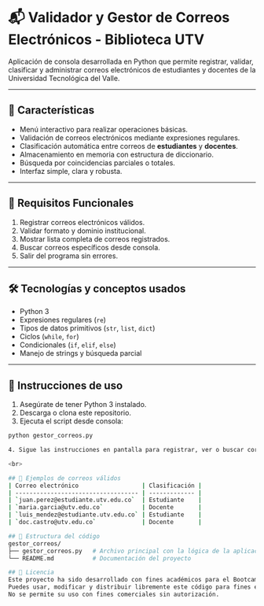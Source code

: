 # 📬 Validador y Gestor de Correos Electrónicos - Biblioteca UTV

Aplicación de consola desarrollada en Python que permite registrar, validar, clasificar y administrar correos electrónicos de estudiantes y docentes de la Universidad Tecnológica del Valle.

---

## 📌 Características

- Menú interactivo para realizar operaciones básicas.
- Validación de correos electrónicos mediante expresiones regulares.
- Clasificación automática entre correos de **estudiantes** y **docentes**.
- Almacenamiento en memoria con estructura de diccionario.
- Búsqueda por coincidencias parciales o totales.
- Interfaz simple, clara y robusta.

---

## 🎯 Requisitos Funcionales

1. Registrar correos electrónicos válidos.
2. Validar formato y dominio institucional.
3. Mostrar lista completa de correos registrados.
4. Buscar correos específicos desde consola.
5. Salir del programa sin errores.

---

## 🛠️ Tecnologías y conceptos usados

- Python 3
- Expresiones regulares (`re`)
- Tipos de datos primitivos (`str`, `list`, `dict`)
- Ciclos (`while`, `for`)
- Condicionales (`if`, `elif`, `else`)
- Manejo de strings y búsqueda parcial

---

## 🚀 Instrucciones de uso

1. Asegúrate de tener Python 3 instalado.
2. Descarga o clona este repositorio.
3. Ejecuta el script desde consola:

```bash
python gestor_correos.py

4. Sigue las instrucciones en pantalla para registrar, ver o buscar correos.

<br>

## 🧪 Ejemplos de correos válidos
| Correo electrónico                  | Clasificación |
| ----------------------------------- | ------------- |
| `juan.perez@estudiante.utv.edu.co`  | Estudiante    |
| `maria.garcia@utv.edu.co`           | Docente       |
| `luis_mendez@estudiante.utv.edu.co` | Estudiante    |
| `doc.castro@utv.edu.co`             | Docente       |

## 📁 Estructura del código
gestor_correos/
├── gestor_correos.py   # Archivo principal con la lógica de la aplicación
└── README.md           # Documentación del proyecto

## 📄 Licencia
Este proyecto ha sido desarrollado con fines académicos para el Bootcamp de Python Softserve. 
Puedes usar, modificar y distribuir libremente este código para fines educativos o personales.
No se permite su uso con fines comerciales sin autorización.